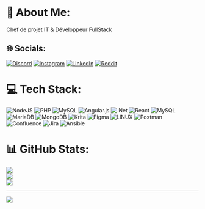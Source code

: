# 💫 About Me:
Chef de projet IT & Développeur FullStack

## 🌐 Socials:
[![Discord](https://img.shields.io/badge/Discord-%237289DA.svg?logo=discord&logoColor=white)](https://discord.gg/K8g9SvfU6n) [![Instagram](https://img.shields.io/badge/Instagram-%23E4405F.svg?logo=Instagram&logoColor=white)](https://instagram.com/gillet.paul) [![LinkedIn](https://img.shields.io/badge/LinkedIn-%230077B5.svg?logo=linkedin&logoColor=white)](https://www.linkedin.com/in/paul-gillet-etna) [![Reddit](https://img.shields.io/badge/Reddit-%23FF4500.svg?logo=Reddit&logoColor=white)](https://reddit.com/user/u/Nexanss) 

# 💻 Tech Stack:
![NodeJS](https://img.shields.io/badge/node.js-6DA55F?style=for-the-badge&logo=node.js&logoColor=white) ![PHP](https://img.shields.io/badge/php-%23777BB4.svg?style=for-the-badge&logo=php&logoColor=white) ![MySQL](https://img.shields.io/badge/mysql-%2300f.svg?style=for-the-badge&logo=mysql&logoColor=white) ![Angular.js](https://img.shields.io/badge/angular.js-%23E23237.svg?style=for-the-badge&logo=angularjs&logoColor=white) ![.Net](https://img.shields.io/badge/.NET-5C2D91?style=for-the-badge&logo=.net&logoColor=white) ![React](https://img.shields.io/badge/react-%2320232a.svg?style=for-the-badge&logo=react&logoColor=%2361DAFB) ![MySQL](https://img.shields.io/badge/mysql-%2300f.svg?style=for-the-badge&logo=mysql&logoColor=white) ![MariaDB](https://img.shields.io/badge/MariaDB-003545?style=for-the-badge&logo=mariadb&logoColor=white) ![MongoDB](https://img.shields.io/badge/MongoDB-%234ea94b.svg?style=for-the-badge&logo=mongodb&logoColor=white) ![Krita](https://img.shields.io/badge/Krita-203759?style=for-the-badge&logo=krita&logoColor=EEF37B) 	![Figma](https://img.shields.io/badge/figma-%23F24E1E.svg?style=for-the-badge&logo=figma&logoColor=white) ![LINUX](https://img.shields.io/badge/Linux-FCC624?style=for-the-badge&logo=linux&logoColor=black) ![Postman](https://img.shields.io/badge/Postman-FF6C37?style=for-the-badge&logo=postman&logoColor=white) ![Confluence](https://img.shields.io/badge/confluence-%23172BF4.svg?style=for-the-badge&logo=confluence&logoColor=white) ![Jira](https://img.shields.io/badge/jira-%230A0FFF.svg?style=for-the-badge&logo=jira&logoColor=white) ![Ansible](https://img.shields.io/badge/ansible-%231A1918.svg?style=for-the-badge&logo=ansible&logoColor=white)
# 📊 GitHub Stats:
![](https://github-readme-stats.vercel.app/api?username=GilletPaul&theme=radical&hide_border=false&include_all_commits=true&count_private=false)<br/>
![](https://github-readme-streak-stats.herokuapp.com/?user=GilletPaul&theme=radical&hide_border=false)<br/>
![](https://github-readme-stats.vercel.app/api/top-langs/?username=GilletPaul&theme=radical&hide_border=false&include_all_commits=true&count_private=false&layout=compact)

---
[![](https://visitcount.itsvg.in/api?id=GilletPaul&icon=0&color=3)](https://visitcount.itsvg.in)

<!-- Proudly created with GPRM ( https://gprm.itsvg.in ) -->
